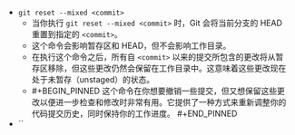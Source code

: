 - `git reset --mixed <commit>`
	- 当你执行 `git reset --mixed <commit>` 时，Git 会将当前分支的 HEAD 重置到指定的 `<commit>`。
	- 这个命令会影响暂存区和 HEAD，但不会影响工作目录。
	- 在执行这个命令之后，所有自 `<commit>` 以来的提交所包含的更改将从暂存区移除，但这些更改仍然会保留在工作目录中。这意味着这些更改现在处于未暂存（unstaged）的状态。
	- #+BEGIN_PINNED
	  这个命令在你想要撤销一些提交，但又想保留这些更改以便进一步检查和修改时非常有用。它提供了一种方式来重新调整你的代码提交历史，同时保持你的工作进度。
	  #+END_PINNED
- ``